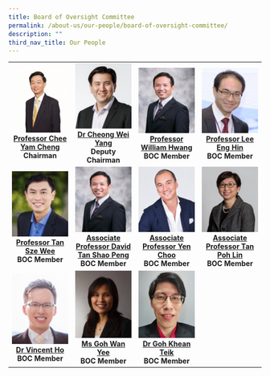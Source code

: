 ```yaml
---
title: Board of Oversight Committee
permalink: /about-us/our-people/board-of-oversight-committee/
description: ""
third_nav_title: Our People
---
```

<table>
	<tbody>
		<tr>
			<td width="25%">
					<img src="/images/Biography/Board%20of%20Oversight%20Committee/professor-chee-yam-cheng.jpg">
					<a href="/biography/board-of-oversight-committee/professor-chee-yam-cheng/" target="_blank">
				<div align="center"><b>Professor Chee Yam Cheng</b></div>
				</a>
				<div align="center"><b>Chairman</b></div>
			</td>
			<td width="25%">
					<img src="/images/Biography/Board%20of%20Oversight%20Committee/dr%20cheong%20wei%20yang.jpg">
				<a href="/biography/board-of-oversight-committee/dr-cheong-wei-yang/" target="_blank">
				<div align="center"><b>Dr Cheong Wei Yang</b></div>
				</a>
				<div align="center"><b>Deputy Chairman</b></div>
			</td>
			<td width="25%">
					<img src="/images/Biography/Board%20of%20Oversight%20Committee/professor%20william%20hwang.jpg">
				<a href="/biography/board-of-oversight-committee/professor-william-hwang/" target="_blank">
				<div align="center"><b>Professor William Hwang</b></div>
				</a>
				<div align="center"><b>BOC Member</b></div>
			</td>
			<td width="25%">
					<img src="/images/Biography/Board%20of%20Oversight%20Committee/associate%20professor%20david%20tan%20shao%20peng.jpg">
				<a href="/biography/board-of-oversight-committee/professor-lee-eng-hin/" target="_blank">
				<div align="center"><b>Professor Lee Eng Hin</b></div>
				</a>
					<div align="center"><b>BOC Member</b></div>
			</td>
		</tr>
		<tr> <!-- Row 2 -->
			<td width="25%">
					<img src="/images/Biography/Board%20of%20Oversight%20Committee/professor%20tan%20sze%20wee.jpg">
				<a href="/biography/board-of-oversight-committee/professor-tan-sze-wee/" target="_blank">
				<div align="center"><b>Professor Tan Sze Wee</b></div>
				</a>
					<div align="center"><b>BOC Member</b></div>
			</td>
			<td width="25%">
					<img src="/images/Biography/Board%20of%20Oversight%20Committee/professor%20william%20hwang.jpg">
				<a href="/biography/board-of-oversight-committee/professor-david-tan-shao-peng/" target="_blank">
				<div align="center"><b>Associate Professor David Tan Shao Peng</b></div>
				</a>
				<div align="center"><b>BOC Member</b></div>
			</td>
			<td width="25%">
					<img src="/images/Biography/Board%20of%20Oversight%20Committee/associate%20professor%20yen%20choo%20associate%20professor%20yen%20choo.jpg">
				<a href="/biography/board-of-oversight-committee/associate-professor-yen-choo/" target="_blank">
				<div align="center"><b>Associate Professor Yen Choo</b></div>
				</a>
				<div align="center"><b>BOC Member</b></div>
			</td>
			<td width="25%">
					<img src="/images/Biography/Board%20of%20Oversight%20Committee/associate%20professor%20tan%20poh%20lin.jpg">
				<a href="/biography/board-of-oversight-committee/associate-professor-tan-poh-lin/" target="_blank">
				<div align="center"><b>Associate Professor Tan Poh Lin</b></div>
				</a>
				<div align="center"><b>BOC Member</b></div>
			</td>
		</tr>
		<tr> <!-- Row 3 -->
			<td width="25%">
					<img src="/images/Biography/Board%20of%20Oversight%20Committee/dr-vincent-ho.jpg">
				<a href="/biography/board-of-oversight-committee/dr-vincent-ho/" target="_blank">
				<div align="center"><b>Dr Vincent Ho</b></div>
				</a>
					<div align="center"><b>BOC Member</b></div>
			</td>
			<td width="25%">
					<img src="/images/Biography/Board%20of%20Oversight%20Committee/ms%20goh%20wan%20yee.jpg">
				<a href="/biography/board-of-oversight-committee/ms-goh-wan-yee/" target="_blank">
				<div align="center"><b>Ms Goh Wan Yee</b></div>
				</a>
				<div align="center"><b>BOC Member</b></div>
			</td>
			<td width="25%">
					<img src="/images/Biography/Board%20of%20Oversight%20Committee/dr%20goh%20khean%20teik.jpg">
				<a href="/biography/board-of-oversight-committee/dr-tan-lip-kun/" target="_blank">
				<div align="center"><b>Dr Goh Khean Teik</b></div>
				</a>
				<div align="center"><b>BOC Member</b></div>
			</td>
		</tr>	
	</tbody>
</table>